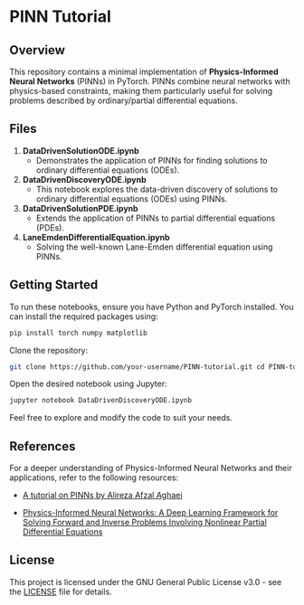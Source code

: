 # PINN Tutorial

## Overview

This repository contains a minimal implementation of **Physics-Informed Neural Networks** (PINNs) in PyTorch. PINNs combine neural networks with physics-based constraints, making them particularly useful for solving problems described by ordinary/partial differential equations.

## Files


1. **DataDrivenSolutionODE.ipynb**
   - Demonstrates the application of PINNs for finding solutions to ordinary differential equations (ODEs).
2. **DataDrivenDiscoveryODE.ipynb**
   - This notebook explores the data-driven discovery of solutions to ordinary differential equations (ODEs) using PINNs.
3. **DataDrivenSolutionPDE.ipynb**
   - Extends the application of PINNs to partial differential equations (PDEs).
4. **LaneEmdenDifferentialEquation.ipynb**
   - Solving the well-known Lane-Emden differential equation using PINNs.

## Getting Started

To run these notebooks, ensure you have Python and PyTorch installed. You can install the required packages using:

```bash
pip install torch numpy matplotlib
```
Clone the repository:
```bash
git clone https://github.com/your-username/PINN-tutorial.git cd PINN-tutorial
```
Open the desired notebook using Jupyter:
```bash
jupyter notebook DataDrivenDiscoveryODE.ipynb
```
Feel free to explore and modify the code to suit your needs.

## References
For a deeper understanding of Physics-Informed Neural Networks and their applications, refer to the following resources:
- [A tutorial on PINNs by Alireza Afzal Aghaei](https://slides.com/alirezaafzalaghaei/tensorflow)

-   [Physics-Informed Neural Networks: A Deep Learning Framework for Solving Forward and Inverse Problems Involving Nonlinear Partial Differential Equations](https://arxiv.org/abs/1711.10561)

## License

This project is licensed under the GNU General Public License v3.0 - see the [LICENSE](https://chat.openai.com/c/LICENSE) file for details.
